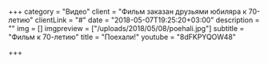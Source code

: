 +++
category = "Видео"
client = "Фильм заказан друзьями юбиляра к 70-летию"
clientLink = "#"
date = "2018-05-07T19:25:20+03:00"
description = ""
img = []
imgpreview = ["/uploads/2018/05/08/poehali.jpg"]
subtitle = "Фильм к 70-летию"
title = "Поехали!"
youtube = "8dFKPYQOW48"

+++
